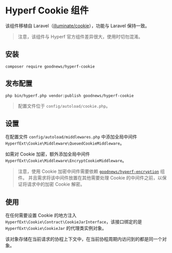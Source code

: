 # Hyperf Cookie 组件

该组件移植自 Laravel（[illuminate/cookie](https://github.com/illuminate/cookie )），功能与 Laravel 保持一致。

> 注意，该组件与 Hyperf 官方组件差异很大，使用时切勿混淆。

## 安装

```shell script
composer require goodnews/hyperf-cookie
```

## 发布配置

```shell script
php bin/hyperf.php vendor:publish goodnews/hyperf-cookie
```

> 配置文件位于 `config/autoload/cookie.php`。

## 设置

在配置文件 `config/autoload/middlewares.php` 中添加全局中间件 `HyperfExt\Cookie\Middleware\QueuedCookieMiddleware`。

如需对 Cookie 加密，额外添加全局中间件 `HyperfExt\Cookie\Middleware\EncryptCookieMiddleware`。

> 注意，使用 Cookie 加密中间件需要依赖 [`goodnews/hyperf-encryption`](https://github.com/goodnews-project/hyperf-encryption) 组件。
> 并且需求将该中间件放置在其他需要处理 Cookie 的中间件之前，以保证将请求中的加密 Cookie 解密。

## 使用

在任何需要设置 Cookie 的地方注入 `HyperfExt\Cookie\Contract\CookieJarInterface`，该接口绑定的是 `HyperfExt\Cookie\CookieJar` 的代理类实例对象。

该对象存储在当前请求的协程上下文中，在当前协程周期内访问到的都是同一个对象。

